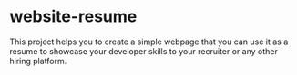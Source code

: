 # website-resume
This project helps you to create a simple webpage that you can use it as a resume to showcase your developer skills to your recruiter or any other hiring platform.
